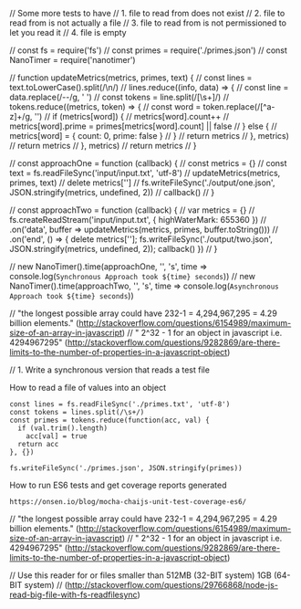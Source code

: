 // Some more tests to have
// 1. file to read from does not exist
// 2. file to read from is not actually a file
// 3. file to read from is not permissioned to let you read it
// 4. file is empty





// const fs = require('fs')
// const primes = require('./primes.json')
// const NanoTimer = require('nanotimer')


// function updateMetrics(metrics, primes, text) {
//   const lines = text.toLowerCase().split(/\n/)
//   lines.reduce((info, data) => {
//     const line = data.replace(/--/g, ' ')
//     const tokens = line.split(/[\s+]/)
//     tokens.reduce((metrics, token) => {
//       const word = token.replace(/[^a-z]+/g, '')
//       if (metrics[word]) {
//         metrics[word].count++
//         metrics[word].prime = primes[metrics[word].count] || false
//       } else {
//         metrics[word] = { count: 0, prime: false }
//       }
//       return metrics
//     }, metrics)
//     return metrics
//   }, metrics)
//   return metrics
// }

// const approachOne = function (callback) {
//   const metrics = {}
//   const text = fs.readFileSync('input/input.txt', 'utf-8')
//   updateMetrics(metrics, primes, text)
//   delete metrics['']
//   fs.writeFileSync('./output/one.json', JSON.stringify(metrics, undefined, 2))
//   callback()
// }

// const approachTwo = function (callback) {
//   var metrics = {}
//   fs.createReadStream('input/input.txt', { highWaterMark: 655360 })
//     .on('data', buffer => updateMetrics(metrics, primes, buffer.toString()))
//     .on('end', () => { delete metrics['']; fs.writeFileSync('./output/two.json', JSON.stringify(metrics, undefined, 2)); callback() })
// }

// new NanoTimer().time(approachOne, '', 's', time => console.log(`Synchronous Approach took ${time} seconds`))
// new NanoTimer().time(approachTwo, '', 's', time => console.log(`Asynchronous Approach took ${time} seconds`))










// "the longest possible array could have 232-1 = 4,294,967,295 = 4.29 billion elements." (http://stackoverflow.com/questions/6154989/maximum-size-of-an-array-in-javascript)
// " 2^32 - 1 for an object in javascript i.e. 4294967295" (http://stackoverflow.com/questions/9282869/are-there-limits-to-the-number-of-properties-in-a-javascript-object)




// 1. Write a synchronous version that reads a test file









How to read a file of values into an object

```
const lines = fs.readFileSync('./primes.txt', 'utf-8')
const tokens = lines.split(/\s+/)
const primes = tokens.reduce(function(acc, val) {
  if (val.trim().length)
    acc[val] = true
  return acc
}, {})

fs.writeFileSync('./primes.json', JSON.stringify(primes))
```

How to run ES6 tests and get coverage reports generated

```
https://onsen.io/blog/mocha-chaijs-unit-test-coverage-es6/
```



// "the longest possible array could have 232-1 = 4,294,967,295 = 4.29 billion elements." (http://stackoverflow.com/questions/6154989/maximum-size-of-an-array-in-javascript)
// " 2^32 - 1 for an object in javascript i.e. 4294967295" (http://stackoverflow.com/questions/9282869/are-there-limits-to-the-number-of-properties-in-a-javascript-object)



// Use this reader for or files smaller than 512MB (32-BIT system) 1GB (64-BIT system)
// (http://stackoverflow.com/questions/29766868/node-js-read-big-file-with-fs-readfilesync)